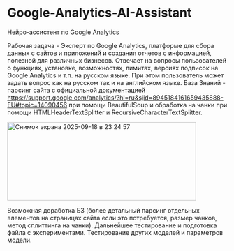# Google-Analytics-AI-Assistant
Нейро-ассистент по Google Analytics

Рабочая задача - Эксперт по Google Analytics, платформе для сбора данных с сайтов и приложений и создания отчетов с информацией, полезной для различных бизнесов. Отвечает на вопросы пользователей о функциях, установке, возможностях, лимитах, версиях подписок на Google Analytics и т.п. на русском языке. При этом пользователь может задать вопрос как на русском так и на английском языке.
База Знаний - парсинг сайта с официальной документацией https://support.google.com/analytics/?hl=ru&sjid=8945184161659435888-EU#topic=14090456 при помощи BeautifulSoup и обработка на чанки при помощи HTMLHeaderTextSplitter и RecursiveCharacterTextSplitter.

<img width="432" height="180" alt="Снимок экрана 2025-09-18 в 23 24 57" src="https://github.com/user-attachments/assets/558a85ac-c7ff-42ff-b584-5215b1ce2633" />

Возможная доработка БЗ (более детальный парсинг отдельных элементов на страницах сайта если это потребуется, размер чанков, метод сплиттинга на чанки). Дальнейшее тестирование и подготовка файла с экспериментами. Тестирование других моделей и параметров модели.


